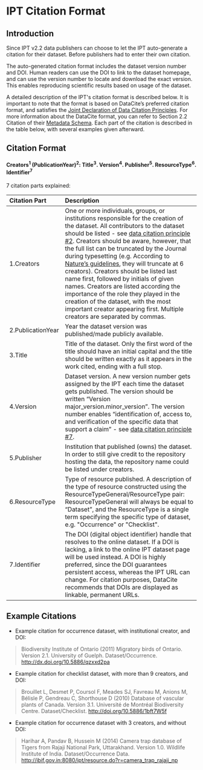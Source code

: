 # IPT Citation Format #



## Introduction ##

Since IPT v2.2 data publishers can choose to let the IPT auto-generate a citation for their dataset. Before publishers had to enter their own citation.

The auto-generated citation format includes the dataset version number and DOI. Human readers can use the DOI to link to the dataset homepage, and can use the version number to locate and download the exact version. This enables reproducing scientific results based on usage of the dataset.

A detailed description of the IPT's citation format is described below. It is important to note that the format is based on DataCite’s preferred citation format, and satisfies the [Joint Declaration of Data Citation Principles](https://www.force11.org/datacitation). For more information about the DataCite format, you can refer to Section 2.2 Citation of their [Metadata Schema](http://schema.datacite.org/meta/kernel-3/doc/DataCite-MetadataKernel_v3.0.pdf). Each part of the citation is described in the table below, with several examples given afterward.

## Citation Format ##

#### Creators<sup>1</sup> (PublicationYear)<sup>2</sup>: Title<sup>3</sup>. Version<sup>4</sup>. Publisher<sup>5</sup>. ResourceType<sup>6</sup>. Identifier<sup>7</sup> ####

7 citation parts explained:

| **Citation Part** | **Description** |
|:------------------|:----------------|
| 1.Creators        | One or more individuals, groups, or institutions responsible for the creation of the dataset. All contributors to the dataset should be listed - see [data citation principle #2](https://www.force11.org/datacitation#JDCP2). Creators should be aware, however, that the full list can be truncated by the Journal during typesetting (e.g. According to [Nature’s guidelines](http://www.nature.com/sdata/for-authors/submission-guidelines#references), they will truncate at 6 creators). Creators should be listed last name first, followed by initials of given names. Creators are listed according the importance of the role they played in the creation of the dataset, with the most important creator appearing first. Multiple creators are separated by commas. |
| 2.PublicationYear | Year the dataset version was published/made publicly available. |
| 3.Title           | Title of the dataset. Only the first word of the title should have an initial capital and the title should be written exactly as it appears in the work cited, ending with a full stop. |
| 4.Version         | Dataset version. A new version number gets assigned by the IPT each time the dataset gets published. The version should be written “Version major\_version.minor\_version”. The version number enables “identification of, access to, and verification of the specific data that support a claim” - see [data citation principle #7](https://www.force11.org/datacitation#JDCP7). |
| 5.Publisher       | Institution that published (owns) the dataset. In order to still give credit to the repository hosting the data, the repository name could be listed under creators. |
| 6.ResourceType    | Type of resource published. A description of the type of resource constructed using the ResourceTypeGeneral/ResourceType pair: ResourceTypeGeneral will always be equal to “Dataset”, and the ResourceType is a single term specifying the specific type of dataset, e.g. "Occurrence" or "Checklist".  |
| 7.Identifier      | The DOI (digital object identifier) handle that resolves to the online dataset. If a DOI is lacking, a link to the online IPT dataset page will be used instead. A DOI is highly preferred, since the DOI guarantees persistent access, whereas the IPT URL can change. For citation purposes, DataCite recommends that DOIs are displayed as linkable, permanent URLs. |

## Example Citations ##

  * Example citation for occurrence dataset, with institutional creator, and DOI:
> Biodiversity Institute of Ontario (2011) Migratory birds of Ontario. Version 2.1. University of Guelph. Dataset/Occurrence. http://dx.doi.org/10.5886/qzxxd2pa
  * Example citation for checklist dataset, with more than 9 creators, and DOI:
> Brouillet L, Desmet P, Coursol F, Meades SJ, Favreau M, Anions M, Bélisle P, Gendreau C, Shorthouse D (2010) Database of vascular plants of Canada. Version 3.1. Université de Montréal Biodiversity Centre. Dataset/Checklist. http://doi.org/10.5886/1bft7W5f
  * Example citation for occurrence dataset with 3 creators, and without DOI:
> Harihar A, Pandav B, Hussein M (2014) Camera trap database of Tigers from Rajaji National Park, Uttarakhand. Version 1.0. Wildlife Institute of India. Dataset/Occurrence Data. http://ibif.gov.in:8080/ipt/resource.do?r=camera_trap_rajaji_np